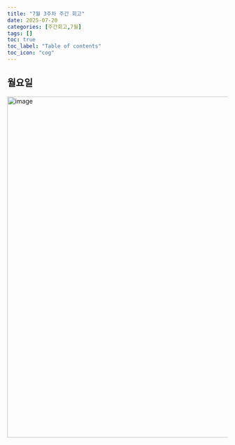 ```yaml
---
title: "7월 3주차 주간 회고"
date: 2025-07-20
categories: [주간회고,7월]
tags: []
toc: true
toc_label: "Table of contents"
toc_icon: "cog"
---
```


## 월요일
<img width="638" height="780" alt="image" src="https://github.com/user-attachments/assets/ef2e465b-3ff3-46bc-8fff-cc6991a80844" />
